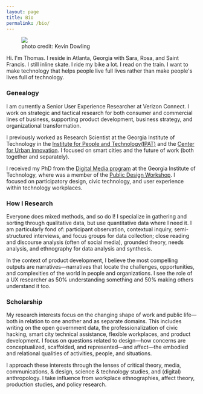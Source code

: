 ```yaml
---
layout: page
title: Bio
permalink: /bio/
---
```

<figure>
	<img src="{{ "images/bio/Lodato-headshot.png" | relative_url }}">
	<figcaption>photo credit: Kevin Dowling</figcaption>
</figure>

<figure>

</figure>

Hi. I'm Thomas. I reside in Atlanta, Georgia with Sara, Rosa, and Saint Francis. I still inline skate. I ride my bike a lot. I read on the train. I want to make technology that helps people live full lives rather than make people's lives full of technology.

### Genealogy ###

I am currently a Senior User Experience Researcher at Verizon Connect. I work on strategic and tactical research for both consumer and commercial lines of business, supporting product development, business strategy, and organizational transformation.

I previously worked as Research Scientist at the Georgia Institute of Technology in the [Institute for People and Technology(IPAT)](http://ipat.gatech.edu) and the [Center for Urban Innovation](http://www.urbaninnovation.gatech.edu/). I focused on smart cities and the future of work (both together and separately).

I received my PhD from the [Digital Media program](http://dm.lmc.gatech.edu/) at the Georgia Institute of Technology, where was a member of the [Public Design Workshop](http://publicdesignworkshop.net). I focused on participatory design, civic technology, and user experience within technology workplaces.

### How I Research ###

Everyone does mixed methods, and so do I! I specialize in gathering and sorting through qualitative data, but use quantitative data where I need it. I am particularly fond of: participant observation, contextual inquiry, semi-structured interviews, and focus groups for data collection; close reading and discourse analysis (often of social media), grounded theory, needs analysis, and ethnography for data analysis and synthesis.

In the context of product development, I believe the most compelling outputs are narratives&mdash;narratives that locate the challenges, opportunities, and complexities of the world in people and organizations. I see the role of a UX researcher as 50% understanding something and 50% making others understand it too.

### Scholarship ###

My research interests focus on the changing shape of work and public life&mdash;both in relation to one another and as separate domains. This includes writing on the open government data, the professionalization of civic hacking, smart city technical assistance, flexible workplaces, and product development. I focus on questions related to design&mdash;how concerns are conceptualized, scaffolded, and represented&mdash;and affect&mdash;the embodied and relational qualities of activities, people, and situations.

I approach these interests through the lenses of critical theory, media, communications, & design, science & technology studies, and (digital) anthropology.  I take influence from workplace ethnographies, affect theory, production studies, and policy research.
